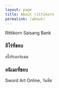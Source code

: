 ```yaml
---
layout: page
title: About rittikorn
permalink: /about/
---
```


Rittikorn Saisang
Bank

### ฮีโร่ที่ชอบ

สไปร์เดอร์แมน

### อนิเมะที่ชอบ

Sword Art Online, วันพืช

